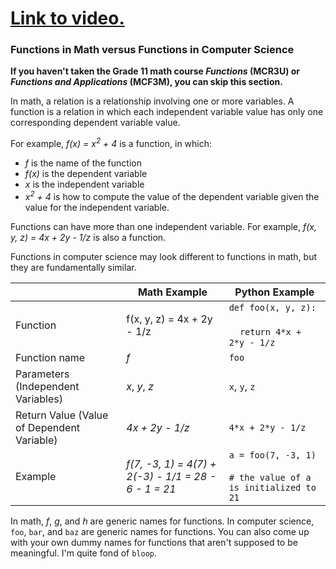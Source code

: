 # [Link to video.](https://www.youtube.com/watch?v=EZbphDwR7Qs&list=PLVD25niNi0Bkf2psAf7PzB1SV068XyNPo&index=35)

### Functions in Math versus Functions in Computer Science

**If you haven't taken the Grade 11 math course *Functions* (MCR3U) or *Functions and Applications* (MCF3M), you can skip this section.**

In math, a relation is a relationship involving one or more variables. A function is a relation in which each independent variable value has only one corresponding dependent variable value.

For example, *f(x) = x<sup>2</sup> + 4* is a function, in which:

* *f* is the name of the function
* *f(x)* is the dependent variable
* *x* is the independent variable
* *x<sup>2</sup> + 4* is how to compute the value of the dependent variable given the value for the independent variable.

Functions can have more than one independent variable. For example, *f(x, y, z) = 4x + 2y - 1/z* is also a function.

Functions in computer science may look different to functions in math, but they are fundamentally similar.

| | Math Example | Python Example |
| --- | --- | ---|
| Function | f(x, y, z) = 4x + 2y - 1/z | `def foo(x, y, z): `<br></br>&nbsp;&nbsp;&nbsp;&nbsp;`return 4*x + 2*y - 1/z` |
| Function name | *f* | `foo` |
| Parameters (Independent Variables) | *x*, *y*, *z* | `x`, `y`, `z` |
| Return Value (Value of Dependent Variable) | *4x + 2y - 1/z* | `4*x + 2*y - 1/z` |
| Example| *f(7, -3, 1) = 4(7) + 2(-3) - 1/1 = 28 - 6 - 1 = 21* | `a = foo(7, -3, 1)`<br/></br>`# the value of a is initialized to 21` |

In math, *f*, *g*, and *h* are generic names for functions. In computer science, `foo`, `bar`, and `baz` are generic names for functions. You can also come up with your own dummy names for functions that aren't supposed to be meaningful. I'm quite fond of `bloop`.
